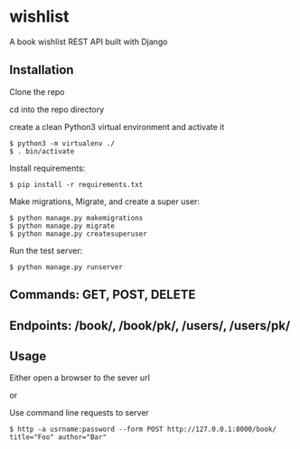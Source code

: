 # wishlist
A book wishlist REST API built with Django

## Installation
Clone the repo

cd into the repo directory

create a clean Python3 virtual environment and activate it
```
$ python3 -m virtualenv ./
$ . bin/activate
```

Install requirements:
```
$ pip install -r requirements.txt
```

Make migrations, Migrate, and create a super user:
```
$ python manage.py makemigrations
$ python manage.py migrate
$ python manage.py createsuperuser
```

Run the test server:
```
$ python manage.py runserver
```

## Commands: GET, POST, DELETE

## Endpoints: /book/, /book/pk/, /users/, /users/pk/

## Usage
Either open a browser to the sever url

or

Use command line requests to server
```
$ http -a usrname:password --form POST http://127.0.0.1:8000/book/ title="Foo" author="Bar"
```
